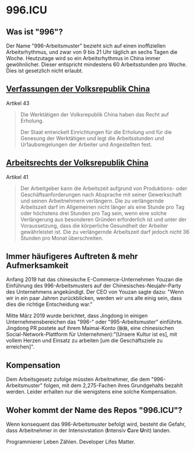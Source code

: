 996.ICU
===

## Was ist "996"?
Der Name "996-Arbeitsmuster" bezieht sich auf einen inoffiziellen Arbeitsrhythmus, und zwar von 9 bis 21 Uhr täglich an sechs Tagen die Woche. Heutzutage wird so ein Arbeitsrhythmus in China immer gewöhnlicher. Dieser entspricht mindestens 60 Arbeitsstunden pro Woche. Dies ist gesetzlich nicht erlaubt.

## [Verfassungen der Volksrepublik China](http://www.verfassungen.net/rc/verf82-i.htm)

Artikel 43

> Die Werktätigen der Volksrepublik China haben das Recht auf Erholung.
>
> Der Staat entwickelt Einrichtungen für die Erholung und für die Genesung der Werktätigen und legt die Arbeitsstunden und Ur1aubsregelungen der Arbeiter und Angestellten fest.

## [Arbeitsrechts der Volksrepublik China](http://www.china.org.cn/living_in_china/abc/2009-07/15/content_18140508.htm)

Artikel 41

> Der Arbeitgeber kann die Arbeitszeit aufgrund von Produktions- oder Geschäftsanforderungen nach Absprache mit seiner Gewerkschaft und seinen Arbeitnehmern verlängern. Die zu verlängernde Arbeitszeit darf im Allgemeinen nicht länger als eine Stunde pro Tag oder höchstens drei Stunden pro Tag sein, wenn eine solche Verlängerung aus besonderen Gründen erforderlich ist und unter der Voraussetzung, dass die körperliche Gesundheit der Arbeiter gewährleistet ist. Die zu verlängernde Arbeitszeit darf jedoch nicht 36 Stunden pro Monat überschreiten.

## Immer häufigeres Auftreten & mehr Aufmerksamkeit

Anfang 2019 hat das chinesische E-Commerce-Unternehmen Youzan die Einführung des 996-Arbeitsmusters auf der Chinesisches-Neujahr-Party des Unternehmens angekündigt. Der CEO von Youzan sagte dazu: "Wenn wir in ein paar Jahren zurückblicken, werden wir uns alle einig sein, dass dies die richtige Entscheidung war."

Mitte März 2019 wurde berichtet, dass Jingdong in einigen Unternehmensbereichen das "996-" oder "995-Arbeitsmuster" einführte. Jingdong PR postete auf ihrem Maimai-Konto (`脉脉`, eine chinesischen Social-Network-Plattform für Unternehmen):"[Unsere Kultur ist es], mit vollem Herzen und Einsatz zu arbeiten [um die Geschäftsziele zu erreichen]".

## Kompensation

Dem Arbeitsgesetz zufolge müssten Arbeitnehmer, die dem "996-Arbeitsmuster" folgen, mit dem 2,275-Fachen ihres Grundgehalts bezahlt werden. Leider erhalten nur die wenigstens eine solche Kompensation.

## Woher kommt der Name des Repos "996.ICU"?

Wenn konsequent das 996-Arbeitsmuster befolgt wird, besteht die Gefahr, dass Arbeitnehmer in der Intensivstation (**I**ntensiv **C**are **U**nit) landen.

Programmierer Leben Zählen.
Developer Lifes Matter.
